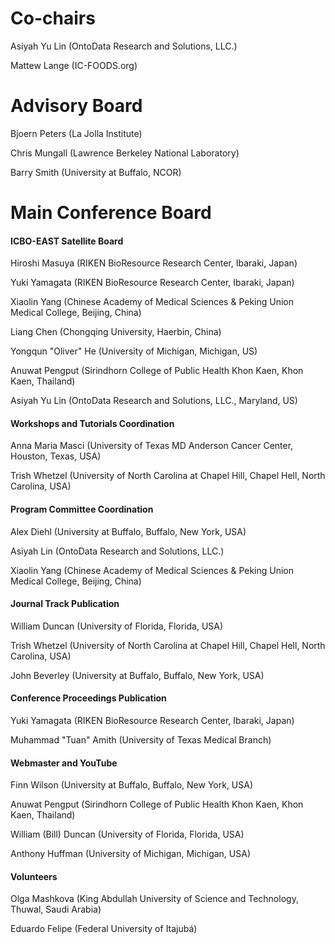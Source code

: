 
<p></p>

# Co-chairs
Asiyah Yu Lin (OntoData Research and Solutions, LLC.)

Mattew Lange (IC-FOODS.org)

# Advisory Board
<p>Bjoern Peters (La Jolla Institute)</p>
  <p>Chris Mungall (Lawrence Berkeley National Laboratory)</p>
  <p>Barry Smith (University at Buffalo, NCOR)</p>

# Main Conference Board</b></h4>
 
  <h4><b>ICBO-EAST Satellite Board</b></h4>
  <p>Hiroshi Masuya (RIKEN BioResource Research Center, Ibaraki, Japan)</p>
  <p>Yuki Yamagata (RIKEN BioResource Research Center, Ibaraki, Japan)</p>
  <p>Xiaolin Yang (Chinese Academy of Medical Sciences & Peking Union Medical College, Beijing, China)</p>
  <p>Liang Chen (Chongqing University, Haerbin, China)</p>
  <p>Yongqun "Oliver" He (University of Michigan, Michigan, US)</p>
  <p>Anuwat Pengput (Sirindhorn College of Public Health Khon Kaen, Khon Kaen, Thailand)</p>
  <p>Asiyah Yu Lin (OntoData Research and Solutions, LLC., Maryland, US)

  <h4><b>Workshops and Tutorials Coordination</b></h4>
  <p>Anna Maria Masci (University of Texas MD Anderson Cancer Center, Houston, Texas, USA)</p>
  <p>Trish Whetzel (University of North Carolina at Chapel Hill, Chapel Hell, North Carolina, USA)</p>

  <h4><b>Program Committee Coordination</b></h4>
  <p>Alex Diehl (University at Buffalo, Buffalo, New York, USA)</p>
  <p>Asiyah Lin (OntoData Research and Solutions, LLC.)</p>
   <p>Xiaolin Yang (Chinese Academy of Medical Sciences & Peking Union Medical College, Beijing, China)</p>

  <h4><b>Journal Track Publication</b></h4>
  <p>William Duncan (University of Florida, Florida, USA)</p>
  <p>Trish Whetzel (University of North Carolina at Chapel Hill, Chapel Hell, North Carolina, USA)</p>
  <p>John Beverley (University at Buffalo, Buffalo, New York, USA)</p>
  

  <h4><b>Conference Proceedings Publication</b></h4>
  <p>Yuki Yamagata (RIKEN BioResource Research Center, Ibaraki, Japan)</p>
  <p>Muhammad "Tuan" Amith (University of Texas Medical Branch)</p>

  <h4><b>Webmaster and YouTube </b></h4>
  <p>Finn Wilson (University at Buffalo, Buffalo, New York, USA)</p>
  <p>Anuwat Pengput (Sirindhorn College of Public Health Khon Kaen, Khon Kaen, Thailand)</p>
   <p>William (Bill) Duncan (University of Florida, Florida, USA)</p>
  <p>Anthony Huffman (University of Michigan, Michigan, USA)</p>
  
  <h4><b>Volunteers</b></h4>
  <p>Olga Mashkova (King Abdullah University of Science and Technology, Thuwal, Saudi Arabia)</p> 
  <p>Eduardo Felipe (Federal University of Itajubá)</p>

